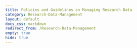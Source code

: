 ```yaml
---
title: Policies and Guidelines on Managing Research Data
category: Research-Data-Management
layout: default
docs_css: markdown
redirect_from: /Research-Data-Management
empty: true
hide: true
---
```

